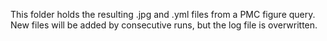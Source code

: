 This folder holds the resulting .jpg and .yml files from a PMC figure query. New
files will be added by consecutive runs, but the log file is overwritten.

